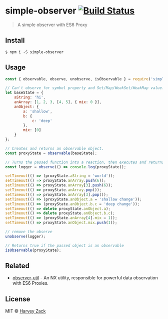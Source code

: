 # simple-observer [![Build Status](https://www.travis-ci.org/zhw2590582/simple-observer.svg?branch=master)](https://www.travis-ci.org/zhw2590582/simple-observer)

> A simple observer with ES6 Proxy

## Install

```
$ npm i -S simple-observer
```

## Usage

```js
const { observable, observe, unobserve, isObservable } = require('simple-observer');

// Can't observe for symbol property and Set/Map/WeakSet/WeakMap value.
let baseState = {
	aString: 'hi',
	anArray: [1, 2, 3, [4, 5], { mix: 0 }],
	anObject: {
		a: 'shallow',
		b: {
			c: 'deep'
		},
		mix: [0]
	}
};

// Creates and returns an observable object.
const proxyState = observable(baseState);

// Turns the passed function into a reaction, then executes and returns it. 
const logger = observe(() => console.log(proxyState));

setTimeout(() => (proxyState.aString = 'world'));
setTimeout(() => proxyState.anArray.push(6));
setTimeout(() => proxyState.anArray[3].push(6));
setTimeout(() => proxyState.anArray.pop());
setTimeout(() => proxyState.anArray[3].pop());
setTimeout(() => (proxyState.anObject.a = 'shallow change'));
setTimeout(() => (proxyState.anObject.b.c = 'deep change'));
setTimeout(() => delete proxyState.anObject.a);
setTimeout(() => delete proxyState.anObject.b.c);
setTimeout(() => (proxyState.anArray[4].mix = 1));
setTimeout(() => proxyState.anObject.mix.push(1));

// remove the observe
unobserve(logger);

// Returns true if the passed object is an observable
isObservable(proxyState);
```

## Related

- [observer-util](https://github.com/nx-js/observer-util) - An NX utility, responsible for powerful data observation with ES6 Proxies.

## License

MIT © [Harvey Zack](https://www.zhw-island.com/)
